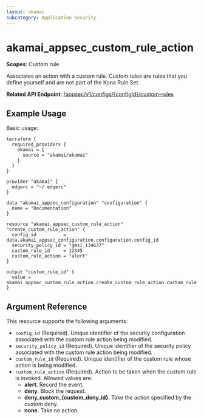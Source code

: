 ```yaml
---
layout: akamai
subcategory: Application Security
---
```


# akamai_appsec_custom_rule_action

**Scopes**: Custom rule

Associates an action with a custom rule. Custom rules are rules that you define yourself and are not part of the Kona Rule Set.

**Related API Endpoint**: [/appsec/v1/configs/{configId}/custom-rules](https://techdocs.akamai.com/application-security/reference/get-configs-custom-rules)

## Example Usage

Basic usage:

```
terraform {
  required_providers {
    akamai = {
      source = "akamai/akamai"
    }
  }
}

provider "akamai" {
  edgerc = "~/.edgerc"
}

data "akamai_appsec_configuration" "configuration" {
  name = "Documentation"
}

resource "akamai_appsec_custom_rule_action" "create_custom_rule_action" {
  config_id          = data.akamai_appsec_configuration.configuration.config_id
  security_policy_id = "gms1_134637"
  custom_rule_id     = 12345
  custom_rule_action = "alert"
}

output "custom_rule_id" {
  value = akamai_appsec_custom_rule_action.create_custom_rule_action.custom_rule_id
}
```

## Argument Reference

This resource supports the following arguments:

- `config_id` (Required). Unique identifier of the security configuration associated with the custom rule action being modified.
- `security_policy_id` (Required). Unique identifier of the security policy associated with the custom rule action being modified.
- `custom_rule_id` (Required). Unique identifier of the custom rule whose action is being modified.
- `custom_rule_action` (Required). Action to be taken when the custom rule is invoked. Allowed values are:
  - **alert**. Record the event.
  - **deny**. Block the request.
  - **deny_custom_{custom_deny_id}**. Take the action specified by the custom deny.
  - **none**. Take no action.